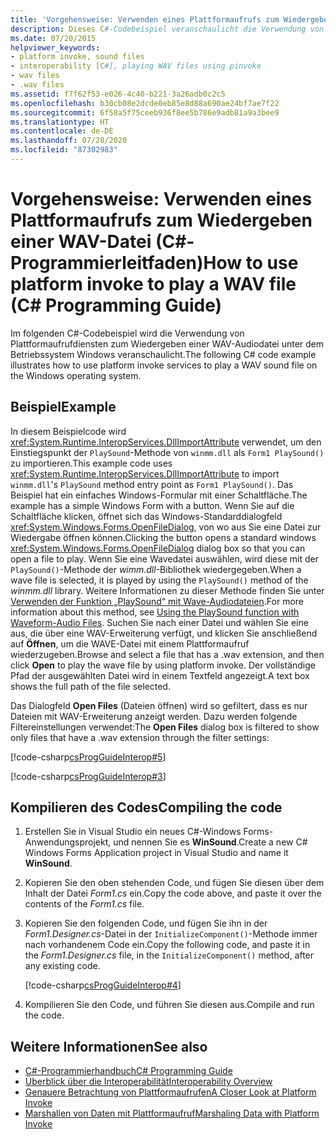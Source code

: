 ```yaml
---
title: 'Vorgehensweise: Verwenden eines Plattformaufrufs zum Wiedergeben einer WAV-Datei (C#-Programmierleitfaden)'
description: Dieses C#-Codebeispiel veranschaulicht die Verwendung von Plattformaufrufdiensten zum Wiedergeben einer WAV-Audiodatei unter dem Betriebssystem Windows.
ms.date: 07/20/2015
helpviewer_keywords:
- platform invoke, sound files
- interoperability [C#], playing WAV files using pinvoke
- wav files
- .wav files
ms.assetid: f7f62f53-e026-4c40-b221-3a26adb0c2c5
ms.openlocfilehash: b30cb08e2dcde0eb85e8d88a690ae24bf7ae7f22
ms.sourcegitcommit: 6f58a5f75ceeb936f8ee5b786e9adb81a9a3bee9
ms.translationtype: HT
ms.contentlocale: de-DE
ms.lasthandoff: 07/28/2020
ms.locfileid: "87302983"
---
```

# <a name="how-to-use-platform-invoke-to-play-a-wav-file-c-programming-guide"></a><span data-ttu-id="d9260-103">Vorgehensweise: Verwenden eines Plattformaufrufs zum Wiedergeben einer WAV-Datei (C#-Programmierleitfaden)</span><span class="sxs-lookup"><span data-stu-id="d9260-103">How to use platform invoke to play a WAV file (C# Programming Guide)</span></span>

<span data-ttu-id="d9260-104">Im folgenden C#-Codebeispiel wird die Verwendung von Plattformaufrufdiensten zum Wiedergeben einer WAV-Audiodatei unter dem Betriebssystem Windows veranschaulicht.</span><span class="sxs-lookup"><span data-stu-id="d9260-104">The following C# code example illustrates how to use platform invoke services to play a WAV sound file on the Windows operating system.</span></span>

## <a name="example"></a><span data-ttu-id="d9260-105">Beispiel</span><span class="sxs-lookup"><span data-stu-id="d9260-105">Example</span></span>

<span data-ttu-id="d9260-106">In diesem Beispielcode wird <xref:System.Runtime.InteropServices.DllImportAttribute> verwendet, um den Einstiegspunkt der `PlaySound`-Methode von `winmm.dll` als `Form1 PlaySound()` zu importieren.</span><span class="sxs-lookup"><span data-stu-id="d9260-106">This example code uses <xref:System.Runtime.InteropServices.DllImportAttribute> to import `winmm.dll`'s `PlaySound` method entry point as `Form1 PlaySound()`.</span></span> <span data-ttu-id="d9260-107">Das Beispiel hat ein einfaches Windows-Formular mit einer Schaltfläche.</span><span class="sxs-lookup"><span data-stu-id="d9260-107">The example has a simple Windows Form with a button.</span></span> <span data-ttu-id="d9260-108">Wenn Sie auf die Schaltfläche klicken, öffnet sich das Windows-Standarddialogfeld <xref:System.Windows.Forms.OpenFileDialog>, von wo aus Sie eine Datei zur Wiedergabe öffnen können.</span><span class="sxs-lookup"><span data-stu-id="d9260-108">Clicking the button opens a standard windows <xref:System.Windows.Forms.OpenFileDialog> dialog box so that you can open a file to play.</span></span> <span data-ttu-id="d9260-109">Wenn Sie eine Wavedatei auswählen, wird diese mit der `PlaySound()`-Methode der *wimm.dll*-Bibliothek wiedergegeben.</span><span class="sxs-lookup"><span data-stu-id="d9260-109">When a wave file is selected, it is played by using the `PlaySound()` method of the *winmm.dll* library.</span></span> <span data-ttu-id="d9260-110">Weitere Informationen zu dieser Methode finden Sie unter [Verwenden der Funktion „PlaySound“ mit Wave-Audiodateien](https://docs.microsoft.com/windows/desktop/multimedia/using-playsound-to-play-waveform-audio-files).</span><span class="sxs-lookup"><span data-stu-id="d9260-110">For more information about this method, see [Using the PlaySound function with Waveform-Audio Files](https://docs.microsoft.com/windows/desktop/multimedia/using-playsound-to-play-waveform-audio-files).</span></span> <span data-ttu-id="d9260-111">Suchen Sie nach einer Datei und wählen Sie eine aus, die über eine WAV-Erweiterung verfügt, und klicken Sie anschließend auf **Öffnen**, um die WAVE-Datei mit einem Plattformaufruf wiederzugeben.</span><span class="sxs-lookup"><span data-stu-id="d9260-111">Browse and select a file that has a .wav extension, and then click **Open** to play the wave file by using platform invoke.</span></span> <span data-ttu-id="d9260-112">Der vollständige Pfad der ausgewählten Datei wird in einem Textfeld angezeigt.</span><span class="sxs-lookup"><span data-stu-id="d9260-112">A text box shows the full path of the file selected.</span></span>

<span data-ttu-id="d9260-113">Das Dialogfeld **Open Files** (Dateien öffnen) wird so gefiltert, dass es nur Dateien mit WAV-Erweiterung anzeigt werden. Dazu werden folgende Filtereinstellungen verwendet:</span><span class="sxs-lookup"><span data-stu-id="d9260-113">The **Open Files** dialog box is filtered to show only files that have a .wav extension through the filter settings:</span></span>

[!code-csharp[csProgGuideInterop#5](~/samples/snippets/csharp/VS_Snippets_VBCSharp/csProgGuideInterop/CS/WinSound.cs#5)]

[!code-csharp[csProgGuideInterop#3](~/samples/snippets/csharp/VS_Snippets_VBCSharp/csProgGuideInterop/CS/WinSound.cs#3)]

## <a name="compiling-the-code"></a><span data-ttu-id="d9260-114">Kompilieren des Codes</span><span class="sxs-lookup"><span data-stu-id="d9260-114">Compiling the code</span></span>

1. <span data-ttu-id="d9260-115">Erstellen Sie in Visual Studio ein neues C#-Windows Forms-Anwendungsprojekt, und nennen Sie es **WinSound**.</span><span class="sxs-lookup"><span data-stu-id="d9260-115">Create a new C# Windows Forms Application project in Visual Studio and name it **WinSound**.</span></span>

2. <span data-ttu-id="d9260-116">Kopieren Sie den oben stehenden Code, und fügen Sie diesen über dem Inhalt der Datei *Form1.cs* ein.</span><span class="sxs-lookup"><span data-stu-id="d9260-116">Copy the code above, and paste it over the contents of the *Form1.cs* file.</span></span>

3. <span data-ttu-id="d9260-117">Kopieren Sie den folgenden Code, und fügen Sie ihn in der *Form1.Designer.cs*-Datei in der `InitializeComponent()`-Methode immer nach vorhandenem Code ein.</span><span class="sxs-lookup"><span data-stu-id="d9260-117">Copy the following code, and paste it in the *Form1.Designer.cs* file, in the `InitializeComponent()` method, after any existing code.</span></span>

     [!code-csharp[csProgGuideInterop#4](~/samples/snippets/csharp/VS_Snippets_VBCSharp/csProgGuideInterop/CS/WinSound.cs#4)]

4. <span data-ttu-id="d9260-118">Kompilieren Sie den Code, und führen Sie diesen aus.</span><span class="sxs-lookup"><span data-stu-id="d9260-118">Compile and run the code.</span></span>

## <a name="see-also"></a><span data-ttu-id="d9260-119">Weitere Informationen</span><span class="sxs-lookup"><span data-stu-id="d9260-119">See also</span></span>

- [<span data-ttu-id="d9260-120">C#-Programmierhandbuch</span><span class="sxs-lookup"><span data-stu-id="d9260-120">C# Programming Guide</span></span>](../index.md)
- [<span data-ttu-id="d9260-121">Überblick über die Interoperabilität</span><span class="sxs-lookup"><span data-stu-id="d9260-121">Interoperability Overview</span></span>](interoperability-overview.md)
- [<span data-ttu-id="d9260-122">Genauere Betrachtung von Plattformaufrufen</span><span class="sxs-lookup"><span data-stu-id="d9260-122">A Closer Look at Platform Invoke</span></span>](../../../framework/interop/consuming-unmanaged-dll-functions.md#a-closer-look-at-platform-invoke)
- [<span data-ttu-id="d9260-123">Marshallen von Daten mit Plattformaufruf</span><span class="sxs-lookup"><span data-stu-id="d9260-123">Marshaling Data with Platform Invoke</span></span>](../../../framework/interop/marshaling-data-with-platform-invoke.md)
